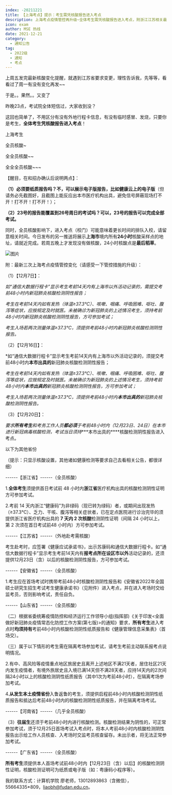 ```yaml
---
index: -20211221
title: 【上海考点】提示：考生需凭核酸报告进入考点
description: 上海考点疫情管控再升级~全体考生需凭核酸报告进入考点，附浙江江苏相关最新信息
icon: exam
author: MSE 热线
date: 2021-12-21
category:
  - 通知公告
tag:
  - 2022级
  - 通知
  - 考点
---
```


上周五发完最新核酸变化提醒，就遇到江苏省要求变更，理性告诉我，先等等，看看过了周一有没有变化再发~~

于是。。果然。。又变了

昨晚23点，考试院全体短信过，大家收到没？

这回也简单了，不用区分有没有外地行程卡信息，有没有临时感冒、发烧，只要你是考生，**全体考生凭核酸报告进入考点**！

上海考生

全员核酸~

全全员核酸~~

全全全员核酸~~~

【醒目，在和招办确认后说明两点】：

**（1）必须要纸质报告吗？不，可以展示电子版报告，比如健康云上的电子版**（但请务必先截图好，且截图上能反应出本市医疗机构出具，避免信号屏蔽现场打不开！打不开！打不开！）；

**（2）23号的报告能覆盖到26号周日的考试吗？可以，23号的报告可以完成全部考试。**

同时，全员核酸影响下，进入考点（校门）可能意味着更长时间的排队入校，请留意相关时间。今日发布的另一推送将展示**上海市**境内所有**24小时**核酸采样点的地址，请就近完成。若周五晚上才发现没有做核酸，24小时核酸点是**最后稻草**。

![图片](https://zhuye-1308301598.file.myqcloud.com/markdown/640-20220501122425180.png)



附：最新三次上海考点疫情管控变化（请感受一下管控措施的升级）：

（1）【12月7日】：

*如“通信大数据行程卡”显示考生考前14天内有上海市以外活动记录的，需提交考前48小时内新冠肺炎核酸检测阴性报告；*

*考生在考前14天内如有发热（体温≥37.3℃）、咳嗽、咽痛、呼吸困难、呕吐、腹泻等症状，应按规定及时就医。未被确诊为新冠肺炎的上述情况考生，须持考前48小时内新冠肺炎核酸检测阴性报告，方可参加考试；*

*考生入场若两次测量体温≥37.3℃，须提供考前48小时内新冠肺炎核酸检测阴性报告。*

（2）【12月16日】：

*如“通信大数据行程卡”显示考生考前14天内有上海市以外活动记录的，须提交考前48小时内**本市出具的**新冠肺炎核酸检测阴性报告；

*考生在考前14天内如有发热（体温≥37.3℃）、咳嗽、咽痛、呼吸困难、呕吐、腹泻等症状，应按规定及时就医。未被确诊为新冠肺炎的上述情况考生，须持考前48小时内**本市出具的**新冠肺炎核酸检测阴性报告，方可参加考试；*

*考生入场若两次测量体温≥37.3℃，须提供考前48小时内**本市出具的**新冠肺炎核酸检测阴性报告。*

（3）【12月20日】：

*要求****所有考生****和考务工作人员****都必须****于考前48小时内（12月23日、24日）在本市进行新冠病毒核酸检测，考试当日须持****本市出具的\****核酸检测阴性报告进入考点。

以下为其他省份

（提示：只显示核酸设置，其他诸如健康检测等要求自己去看相关公告，都很详细）

------【浙江省】------（全员核酸）

1.**全体考生**须提供首日考试前 48 小时内**浙江省**医疗机构出具的核酸检测阴性证明方可参加考试。

2.考前 14 天内浙江“健康码”为非绿码（现已转为绿码）者，或期间出现发热（≥37.3℃）、乏力、干咳、腹泻等相关症状者，已在定点医院进行诊治完毕的须提供浙江省医疗机构出具的 **7 天内 2 次核酸**检测阴性证明（间隔 24 小时以上，第 2 次须在首日考试前48 小时内）方可参加考试。

------【江苏省】------（外地赴考需核酸）

考生赴考时，应签署《健康应试承诺书》，出示苏康码和通信大数据行程卡。如“通信大数据行程卡”显示考生考前14天内有**报考点所在设区市以外**活动记录的，还须提供12月23日（含）以后的核酸检测阴性报告，方可参加考试。

------【安徽省】------（全员核酸）

1.考生应在首场考试时携带考前48小时核酸检测阴性报告和《安徽省2022年全国硕士研究生招生考试考生健康承诺书》（见附件）进入考点，并在进入考场时交给监考员，否则影响考试，责任自负。

------【山东省】------（全员核酸）

（二）根据省委统筹疫情防控和经济运行工作领导小组(指挥部)《关于印发<全面做好新冠肺炎疫情常态化防控工作方案(第七版)>的通知》要求，**所有考生**进入考点时**均须持有**考前48小时内核酸检测阴性纸质报告和《健康管理信息采集表》（首场交）。

（三）属于以下情形的考生需在隔离考场参加考试，请考生考前主动联系报考点说明情况。

2.有中、高风险等疫情重点地区旅居史且离开上述地区不满21天者，居住社区21天内发生疫情者，有境外旅居史且入境已满14天但不满28天者，应持14天内的2次间隔24小时以上的核酸检测阴性纸质报告（其中1次为考前48小时），在隔离考场参加考试。

4.**从发生本土疫情省份**入鲁返鲁的考生，须提供启程前48小时内核酸检测阴性纸质报告和抵达后考前48小时内的核酸检测阴性纸质报告，并在隔离考场考试。

------【河南省】------（几乎全员核酸）

（3）**往届生**还须于考前48小时内进行核酸检测。核酸检测结果为阴性的，可正常参加考试，须于12月25日首场考试入考点时，将本人考前48小时内核酸检测阴性报告出示给工作人员核查、入考场时交监考员核查留存。未出示者，将无法正常参加考试。

------【广东省】------（全员核酸）

**所有考生**须提供本人首场考试前48小时内【12月23日（含）以后】的核酸检测阴性证明，核酸检测证明可为纸质或电子版（如：粤康码小程序等）。



我的联系方式：计算机学院 廖老师，13012893863（含微信），55664335*809，liaobh@fudan.edu.cn。